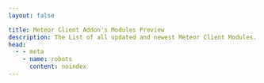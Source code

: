 ```yaml
---
layout: false

title: Meteor Client Addon's Modules Preview
description: The List of all updated and newest Meteor Client Modules.
head:
  - - meta
    - name: robots
      content: noindex
---
```


<script setup>
import MeteorAddonView from '../../../.vitepress/theme/components/MeteorAddonView2.vue'
</script>

<MeteorAddonView />
